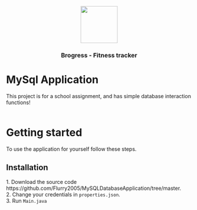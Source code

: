 
<div align="center">
  <a><img src="" align="center" height="100" width="100" ></a>
  <h3>Brogress - Fitness tracker</h3>
</div>

# MySql Application
This project is for a school assignment, and has simple database interaction functions!\
<br />
# Getting started
To use the application for yourself follow these steps.
<h2>Installation</h2>
1. Download the source code <href>https://github.com/Flurry2005/MySQLDatabaseApplication/tree/master</href>.<br />
2. Change your credentials in <code>properties.json</code>.<br />
3. Run <code>Main.java</code><br />



